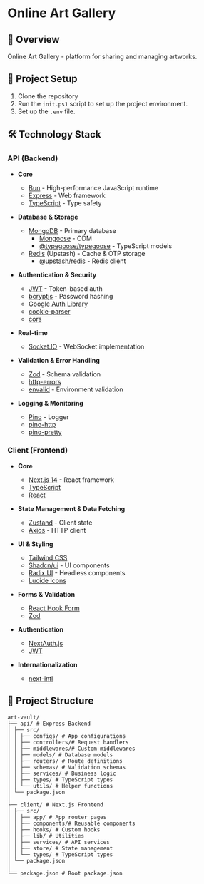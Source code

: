# Online Art Gallery

## 🌟 Overview

Online Art Gallery - platform for sharing and managing artworks.

## 🌟 Project Setup

1. Clone the repository
2. Run the `init.ps1` script to set up the project environment.
3. Set up the `.env` file.

## 🛠 Technology Stack

### API (Backend)

- **Core**

  - [Bun](https://bun.sh) - High-performance JavaScript runtime
  - [Express](https://expressjs.com) - Web framework
  - [TypeScript](https://www.typescriptlang.org/) - Type safety

- **Database & Storage**
  - [MongoDB](https://www.mongodb.com) - Primary database
    - [Mongoose](https://mongoosejs.com) - ODM
    - [@typegoose/typegoose](https://typegoose.github.io/typegoose/) - TypeScript models
  - [Redis](https://redis.io) (Upstash) - Cache & OTP storage
    - [@upstash/redis](https://docs.upstash.com/redis) - Redis client

[//]: # "    - [ioredis](https://github.com/luin/ioredis) - Redis ORM"

- **Authentication & Security**

  - [JWT](https://jwt.io/) - Token-based auth
  - [bcryptjs](https://github.com/dcodeIO/bcrypt.js) - Password hashing
  - [Google Auth Library](https://github.com/googleapis/google-auth-library-nodejs)
  - [cookie-parser](https://github.com/expressjs/cookie-parser)
  - [cors](https://github.com/expressjs/cors)

- **Real-time**

  - [Socket.IO](https://socket.io) - WebSocket implementation

- **Validation & Error Handling**

  - [Zod](https://zod.dev) - Schema validation
  - [http-errors](https://github.com/jshttp/http-errors)
  - [envalid](https://github.com/af/envalid) - Environment validation

- **Logging & Monitoring**
  - [Pino](https://getpino.io) - Logger
  - [pino-http](https://github.com/pinojs/pino-http)
  - [pino-pretty](https://github.com/pinojs/pino-pretty)

### Client (Frontend)

- **Core**

  - [Next.js 14](https://nextjs.org) - React framework
  - [TypeScript](https://www.typescriptlang.org/)
  - [React](https://reactjs.org)

- **State Management & Data Fetching**

  - [Zustand](https://zustand-demo.pmnd.rs/) - Client state
  - [Axios](https://axios-http.com) - HTTP client

- **UI & Styling**

  - [Tailwind CSS](https://tailwindcss.com)
  - [Shadcn/ui](https://ui.shadcn.com) - UI components
  - [Radix UI](https://www.radix-ui.com) - Headless components
  - [Lucide Icons](https://lucide.dev)

- **Forms & Validation**

  - [React Hook Form](https://react-hook-form.com)
  - [Zod](https://zod.dev)

- **Authentication**

  - [NextAuth.js](https://next-auth.js.org)
  - [JWT](https://jwt.io/)

- **Internationalization**
  - [next-intl](https://next-intl-docs.vercel.app)

## 📁 Project Structure

```plaintext
art-vault/
├── api/ # Express Backend
│ ├── src/
│ │ ├── configs/ # App configurations
│ │ ├── controllers/# Request handlers
│ │ ├── middlewares/# Custom middlewares
│ │ ├── models/ # Database models
│ │ ├── routers/ # Route definitions
│ │ ├── schemas/ # Validation schemas
│ │ ├── services/ # Business logic
│ │ ├── types/ # TypeScript types
│ │ └── utils/ # Helper functions
│ └── package.json
│
├── client/ # Next.js Frontend
│ ├── src/
│ │ ├── app/ # App router pages
│ │ ├── components/# Reusable components
│ │ ├── hooks/ # Custom hooks
│ │ ├── lib/ # Utilities
│ │ ├── services/ # API services
│ │ ├── store/ # State management
│ │ └── types/ # TypeScript types
│ └── package.json
│
└── package.json # Root package.json
```


